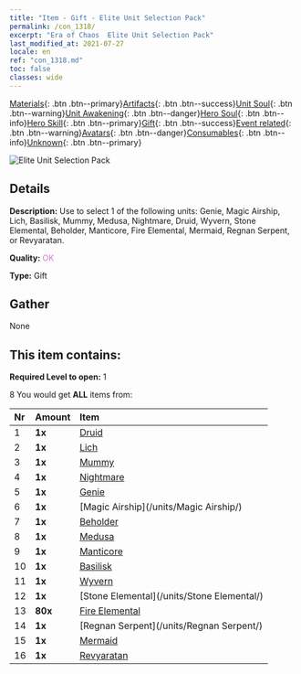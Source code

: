 ```yaml
---
title: "Item - Gift - Elite Unit Selection Pack"
permalink: /con_1318/
excerpt: "Era of Chaos  Elite Unit Selection Pack"
last_modified_at: 2021-07-27
locale: en
ref: "con_1318.md"
toc: false
classes: wide
---
```

 [Materials](/Items/){: .btn .btn--primary}[Artifacts](/Items/Artifacts/){: .btn .btn--success}[Unit Soul](/Items/UnitSoul/){: .btn .btn--warning}[Unit Awakening](/Items/UnitAwakening/){: .btn .btn--danger}[Hero Soul](/Items/HeroSoul/){: .btn .btn--info}[Hero Skill](/Items/HeroSkill/){: .btn .btn--primary}[Gift](/Items/Gift/){: .btn .btn--success}[Event related](/Items/Events/){: .btn .btn--warning}[Avatars](/Items/Avatars/){: .btn .btn--danger}[Consumables](/Items/Consumables/){: .btn .btn--info}[Unknown](/Items/Unknown/){: .btn .btn--primary}

 ![Elite Unit Selection Pack](/images/t/i_907375.png)

## Details
 **Description:** Use to select 1 of the following units: Genie, Magic Airship, Lich, Basilisk, Mummy, Medusa, Nightmare, Druid, Wyvern, Stone Elemental, Beholder, Manticore, Fire Elemental, Mermaid, Regnan Serpent, or Revyaratan.

 **Quality:** <span style="color: #DA70D6">OK</span>

 **Type:** Gift

## Gather

  None

## This item contains:

 **Required Level to open:** 1

 8 You would get **ALL** items  from:

  | Nr | Amount |     Item    |
  |:---|:-------|:------------|
  | 1 |  **1x** | [Druid](/units/Druid/) |  | 
  | 2 |  **1x** | [Lich](/units/Lich/) |  | 
  | 3 |  **1x** | [Mummy](/units/Mummy/) |  | 
  | 4 |  **1x** | [Nightmare](/units/Nightmare/) |  | 
  | 5 |  **1x** | [Genie](/units/Genie/) |  | 
  | 6 |  **1x** | [Magic Airship](/units/Magic Airship/) |  | 
  | 7 |  **1x** | [Beholder](/units/Beholder/) |  | 
  | 8 |  **1x** | [Medusa](/units/Medusa/) |  | 
  | 9 |  **1x** | [Manticore](/units/Manticore/) |  | 
  | 10 |  **1x** | [Basilisk](/units/Basilisk/) |  | 
  | 11 |  **1x** | [Wyvern](/units/Wyvern/) |  | 
  | 12 |  **1x** | [Stone Elemental](/units/Stone Elemental/) |  | 
  | 13 |  **80x** | [Fire Elemental](/Items/unt_265/) |  | 
  | 14 |  **1x** | [Regnan Serpent](/units/Regnan Serpent/) |  | 
  | 15 |  **1x** | [Mermaid](/units/Mermaid/) |  | 
  | 16 |  **1x** | [Revyaratan](/units/Revyaratan/) |  | 
